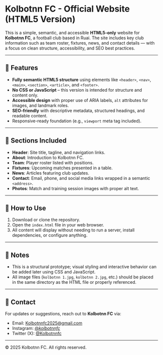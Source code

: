 # Kolbotnn FC - Official Website (HTML5 Version)

This is a simple, semantic, and accessible **HTML5-only** website for **Kolbotnn FC**, a football club based in Ruai. The site includes key club information such as team roster, fixtures, news, and contact details — with a focus on clean structure, accessibility, and SEO best practices.

---

## 🧩 Features

- **Fully semantic HTML5 structure** using elements like `<header>`, `<nav>`, `<main>`, `<section>`, `<article>`, and `<footer>`.
- **No CSS or JavaScript** – this version is intended for structure and content only.
- **Accessible design** with proper use of ARIA labels, `alt` attributes for images, and landmark roles.
- **SEO-friendly** with descriptive metadata, structured headings, and readable content.
- Responsive-ready foundation (e.g., `viewport` meta tag included).

---

## 📁 Sections Included

- **Header**: Site title, tagline, and navigation links.
- **About**: Introduction to Kolbotnn FC.
- **Team**: Player roster listed with positions.
- **Fixtures**: Upcoming matches presented in a table.
- **News**: Articles featuring club updates.
- **Contact**: Email, phone, and social media links wrapped in a semantic `<address>`.
- **Photos**: Match and training session images with proper alt text.

---

## 🚀 How to Use

1. Download or clone the repository.
2. Open the `index.html` file in your web browser.
3. All content will display without needing to run a server, install dependencies, or configure anything.

---

## 📌 Notes

- This is a structural prototype; visual styling and interactive behavior can be added later using CSS and JavaScript.
- All image files (`kolbotnn 1.jpg`, `kolbotnn 2.jpg`, etc.) should be placed in the same directory as the HTML file or properly referenced.

---

## 📧 Contact

For updates or suggestions, reach out to **Kolbotnn FC** via:

- Email: [Kolbotnnfc2025@gmail.com](mailto:Kolbotnnfc2025@gmail.com)
- Instagram: [@_kolbotnnfc_](https://instagram.com/_kolbotnnfc_)
- Twitter (X): [@Kolbotnnfc](https://twitter.com/Kolbotnnfc)

---

© 2025 Kolbotnn FC. All rights reserved.
